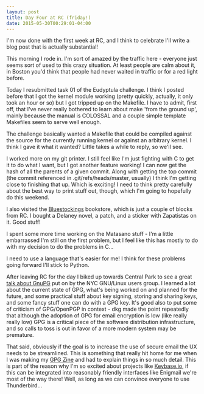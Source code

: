 ```yaml
---
layout: post
title: Day Four at RC (friday!)
date: 2015-05-30T00:29:01-04:00
---
```


I'm now done with the first week at RC, and I think to celebrate I'll
write a blog post that is actually substantial!

This morning I rode in. I'm sort of amazed by the traffic here - everyone
just seems sort of used to this crazy situation. At least people are calm
about it, in Boston you'd think that people had never waited in traffic or
for a red light before.

Today I resubmitted task 01 of the Eudyptula challenge. I think I posted
before that I got the kernel module working (pretty quickly, actually, it
only took an hour or so) but I got tripped up on the Makefile. I have to
admit, first off, that I've never really bothered to learn about make
'from the ground up', mainly because the manual is COLOSSAL and a couple
simple template Makefiles seem to serve well enough. 

The challenge basically wanted a Makefile that could be compiled against
the source for the currently running kernel or against an arbitrary
kernel. I think I gave it what it wanted? Little takes a while to reply,
so we'll see.

I worked more on my git printer. I still feel like I'm just fighting with
C to get it to do what I want, but I got another feature working! I can
now get the hash of all the parents of a given commit. Along with getting
the top commit (the commit referenced in .git/refs/heads/master, usually)
I think I'm getting close to finishing that up. Which is exciting! I need
to think pretty carefully about the best way to print stuff out, though,
which I'm going to hopefully do this weekend.

I also visited the [Bluestockings](http://bluestockings.com/) bookstore,
which is just a couple of blocks from RC. I bought a Delaney novel,
a patch, and a sticker with Zapatistas on it. Good stuff!

I spent some more time working on the Matasano stuff - I'm a little
embarrassed I'm still on the first problem, but I feel like this has
mostly to do with my decision to do the problems in C...

I need to use a language that's easier for me! I think for these problems
going forward I'll stick to Python.

After leaving RC for the day I biked up towards Central Park to see
a great [talk about
GnuPG](http://www.meetup.com/nylug-meetings/events/221826531/) put on by
the NYC GNU/Linux users group. I learned a lot about the current state of
GPG, what's being worked on and planned for the future, and some practical
stuff about key signing, storing and sharing keys, and some fancy stuff
one can do with a GPG key. It's good also to put some of criticism of
GPG/OpenPGP in context - dkg made the point repeatedly that although the
adoption of GPG for email encryption is low (like really really low) GPG
is a critical piece of the software distribution infrastructure, and so
calls to toss is out in favor of a more modern system may be premature.

That said, obviously if the goal is to increase the use of secure email
the UX needs to be streamlined. This is something that really hit home for
me when I was making my [GPG
Zine](https://github.com/aliceriot/PocketGuide) and had to explain things
in so much detail. This is part of the reason why I'm so excited about
projects like [Keybase.io](https://keybase.io/), if this can be integrated
into reasonably friendly interfaces like Enigmail we're most of the way
there! Well, as long as we can convince everyone to use Thunderbird...
